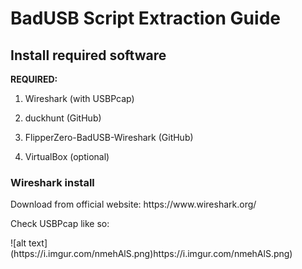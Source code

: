 <h1>BadUSB Script Extraction Guide</h1>

<h2>Install required software</h2>

**REQUIRED:**
1. <p>Wireshark (with USBPcap)</p>
2. <p>duckhunt (GitHub)</p>
3. <p>FlipperZero-BadUSB-Wireshark (GitHub)</p>
4. VirtualBox (optional)

<h3>Wireshark install</h3>
<p>Download from official website: https://www.wireshark.org/</p>
<p>Check USBPcap like so:</p>
![alt text](https://i.imgur.com/nmehAlS.png)https://i.imgur.com/nmehAlS.png)
